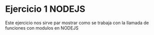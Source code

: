 # Ejercicio 1 NODEJS
Este ejercicio nos sirve par mostrar como se trabaja con la llamada de funciones con modulos en NODEJS